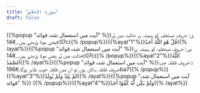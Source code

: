 ```yaml
---
title: "سورة الإخلاص"
draft: false
---
```

 {{%popup "آیت میں استعمال شدہ قوائد" %}}ق: حروف مستعلیہ کو ہمیشہ ہر حالت میں پُر یعنی موٹا پڑھتے ہیں۔,#14c07c{{% /popup%}}{{%ayat"1"%}}قُلْ هُوَ اللَّهُ أَحَدٌ{{% /ayat%}}{{%popup "آیت میں استعمال شدہ قوائد" %}}ص: حروف مستعلیہ کو ہمیشہ ہر حالت میں پُر یعنی موٹا پڑھتے ہیں۔,#14c07c{{% /popup%}}{{%ayat"2"%}}اللَّهُ الصَّمَدُ{{% /ayat%}}{{%popup "آیت میں استعمال شدہ قوائد" %}}دْ:حروف قلقلہ جب حروف قلقلہ ساکن ہوں تو ان میں قلقلہ خوب ظاہر ہوگا,#196ba7{{% /popup%}}{{%ayat"3"%}}لَمْ يَلِدْ وَلَمْ يُولَدْ{{% /ayat%}}{{%popup "آیت میں استعمال شدہ قوائد" %}} {{% /popup%}}{{%ayat"4"%}}وَلَمْ يَكُن لَّهُ كُفُوًا أَحَدٌ{{% /ayat%}}
